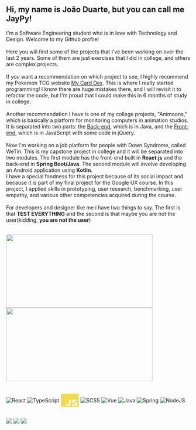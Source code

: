 ## Hi, my name is João Duarte, but you can call me JayPy!

I'm a Software Engineering student who is in love with Technology and Design. Welcome to my Github profile!
</br>
</br>
Here you will find some of the projects that I've been working on over the last 2 years. Some of them are just exercises that I did in college, and others are complex projects.
</br>
</br>
If you want a recommendation on which project to see, I highly recommend my Pokemon TCG website <a href="https://github.com/JPedroDuarte23/Pokemon_tcg">My Card Dex</a>. This is where I really started programming! I know there are huge mistakes there, and I will revisit it to refactor the code, but I'm proud that I could make this in 6 months of study in college.
</br>
</br>
Another recommendation I have is one of my college projects, "Animoons," which is basically a platform for monitoring computers in animation studios. It is separated into two parts: the <a href="https://github.com/AniMoons-SPTech/Java-Monitoons">Back-end</a>, which is in Java, and the <a href="https://github.com/AniMoons-SPTech/MoniToons">Front-end</a>, which is in JavaScript with some code in jQuery.
</br>
</br>
Now I'm working on a job platform for people with Down Syndrome, called WeTin. This is my capstone project in college and it will be separated into two modules. The first module has the front-end built in <b>React.js</b> and the back-end in <b>Spring Boot/Java</b>. The second module will involve developing an Android application using <b>Kotlin</b>.</br>
I have a special fondness for this project because of its social impact and because it is part of my final project for the Google UX course. In this project, I applied skills in prototyping, user research, benchmarking, user empathy, and various other competencies acquired during the course.
</br> 
</br>
For developers and designer like me i have two things to say. The first is that <b>TEST EVERYTHING</b> and the second is that maybe you are not the user(kidding, <b>you are not the user</b>)
</br>
</br>
<div>
<a href="https://github.com/jpedroduarte23/github-readme-stats">
  <img height=200 width=400 align="center" src="https://github-readme-stats.vercel.app/api?username=jpedroduarte23&theme=radical" />
</a>

<a href="https://github.com/jpedroduarte23/convoychat">
  <img height=200 width=400 align="center" src="https://github-readme-stats.vercel.app/api/top-langs?username=jpedroduarte23&layout=compact&langs_count=8&card_width=320&theme=radical" />
</a>
</div>

</br>

<div style="display: inline_block"><br>
  <img align="center" alt="React" height="37,5" src="https://cdn.jsdelivr.net/gh/devicons/devicon@latest/icons/react/react-original-wordmark.svg" />     
  <img align="center" alt="TypeScript" height="37,5" width="50" src="https://cdn.jsdelivr.net/gh/devicons/devicon@latest/icons/typescript/typescript-original.svg" />
  <img align="center" alt="JavaScript" height="37,5" width="50" src="https://raw.githubusercontent.com/devicons/devicon/master/icons/javascript/javascript-plain.svg">
  <img align="center" alt="SCSS" height="37,5" width="50" src="https://cdn.jsdelivr.net/gh/devicons/devicon@latest/icons/sass/sass-original.svg">
  <img align="center" alt="Vue" height="37,5" width="50" src="https://cdn.jsdelivr.net/gh/devicons/devicon/icons/vuejs/vuejs-original.svg" />       
  <img align="center" alt="Java" height="37,5" width="50" src="https://cdn.jsdelivr.net/gh/devicons/devicon/icons/java/java-original-wordmark.svg" />
  <img align="center" alt="Spring" height="37,5" src="https://cdn.jsdelivr.net/gh/devicons/devicon@latest/icons/spring/spring-original.svg" />
  <img align="center" alt="NodeJS" height="37,5" width="50"src="https://cdn.jsdelivr.net/gh/devicons/devicon/icons/nodejs/nodejs-original.svg" />
          
      
          
          
</div>

##

<div> 
  <a href="https://instagram.com/jaypyy_" target="_blank"><img src="https://img.shields.io/badge/-Instagram-%23E4405F?style=for-the-badge&logo=instagram&logoColor=white" target="_blank"></a>
  <a href = "mailto:jpedroduarte12345@gmail.com"><img src="https://img.shields.io/badge/-Gmail-%23333?style=for-the-badge&logo=gmail&logoColor=white" target="_blank"></a>
  <a href="https://www.linkedin.com/in/jpedro-duarte/" target="_blank"><img src="https://img.shields.io/badge/-LinkedIn-%230077B5?style=for-the-badge&logo=linkedin&logoColor=white" target="_blank"></a> 
</div>
